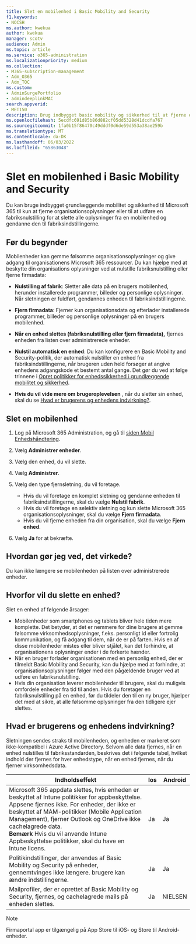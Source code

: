 ```yaml
---
title: Slet en mobilenhed i Basic Mobility and Security
f1.keywords:
- NOCSH
ms.author: kwekua
author: kwekua
manager: scotv
audience: Admin
ms.topic: article
ms.service: o365-administration
ms.localizationpriority: medium
ms.collection:
- M365-subscription-management
- Adm_O365
- Adm_TOC
ms.custom:
- AdminSurgePortfolio
- admindeeplinkMAC
search.appverid:
- MET150
description: Brug indbygget basic mobility og sikkerhed til at fjerne oplysninger fra tilmeldte enheder.
ms.openlocfilehash: 5ecdfc691d85b86d882cf05dd5328d41dcdfa767
ms.sourcegitcommit: 1fa0b15f86470c49dddf0d6de59d553a38ae259b
ms.translationtype: MT
ms.contentlocale: da-DK
ms.lasthandoff: 06/03/2022
ms.locfileid: "65863048"
---
```

# <a name="wipe-a-mobile-device-in-basic-mobility-and-security"></a>Slet en mobilenhed i Basic Mobility and Security

Du kan bruge indbygget grundlæggende mobilitet og sikkerhed til Microsoft 365 til kun at fjerne organisationsoplysninger eller til at udføre en fabriksnulstilling for at slette alle oplysninger fra en mobilenhed og gendanne den til fabriksindstillingerne.

## <a name="before-you-begin"></a>Før du begynder

Mobilenheder kan gemme følsomme organisationsoplysninger og give adgang til organisationens Microsoft 365 ressourcer. Du kan hjælpe med at beskytte din organisations oplysninger ved at nulstille fabriksnulstilling eller fjerne firmadata:

- **Nulstilling af fabrik**: Sletter alle data på en brugers mobilenhed, herunder installerede programmer, billeder og personlige oplysninger. Når sletningen er fuldført, gendannes enheden til fabriksindstillingerne.

- **Fjern firmadata**: Fjerner kun organisationsdata og efterlader installerede programmer, billeder og personlige oplysninger på en brugers mobilenhed.

- **Når en enhed slettes (fabriksnulstilling eller fjern firmadata),** fjernes enheden fra listen over administrerede enheder.

- **Nulstil automatisk en enhed**: Du kan konfigurere en Basic Mobility and Security-politik, der automatisk nulstiller en enhed fra fabriksindstillingerne, når brugeren uden held forsøger at angive enhedens adgangskode et bestemt antal gange. Det gør du ved at følge trinnene i [Opret politikker for enhedssikkerhed i grundlæggende mobilitet og sikkerhed](create-device-security-policies.md).

- **Hvis du vil vide mere om brugeroplevelsen** , når du sletter sin enhed, skal du se [Hvad er brugerens og enhedens indvirkning?](#whats-the-user-and-device-impact).

## <a name="wipe-a-mobile-device"></a>Slet en mobilenhed

1. Log på Microsoft 365 Administration, og gå til [siden Mobil Enhedshåndtering](https://portal.office.com/adminportal/home?#/MifoDevices).

1. Vælg **Administrer enheder**.

1. Vælg den enhed, du vil slette.

1. Vælg **Administrer**.

1. Vælg den type fjernsletning, du vil foretage.

    - Hvis du vil foretage en komplet sletning og gendanne enheden til fabriksindstillingerne, skal du vælge **Nulstil fabrik**.
    - Hvis du vil foretage en selektiv sletning og kun slette Microsoft 365 organisationsoplysninger, skal du vælge **Fjern firmadata**.
    - Hvis du vil fjerne enheden fra din organisation, skal du vælge **Fjern enhed**.

1. Vælg **Ja** for at bekræfte.

## <a name="how-do-i-know-it-worked"></a>Hvordan gør jeg ved, det virkede?

Du kan ikke længere se mobilenheden på listen over administrerede enheder.

## <a name="why-would-you-want-to-wipe-a-device"></a>Hvorfor vil du slette en enhed?

Slet en enhed af følgende årsager:

- Mobilenheder som smartphones og tablets bliver hele tiden mere komplette. Det betyder, at det er nemmere for dine brugere at gemme følsomme virksomhedsoplysninger, f.eks. personligt id eller fortrolig kommunikation, og få adgang til dem, når de er på farten. Hvis en af disse mobilenheder mistes eller bliver stjålet, kan det forhindre, at organisationens oplysninger ender i de forkerte hænder.
- Når en bruger forlader organisationen med en personlig enhed, der er tilmeldt Basic Mobility and Security, kan du hjælpe med at forhindre, at organisationsoplysninger følger med den pågældende bruger ved at udføre en fabriksnulstilling.
- Hvis din organisation leverer mobilenheder til brugere, skal du muligvis omfordele enheder fra tid til anden. Hvis du foretager en fabriksnulstilling på en enhed, før du tildeler den til en ny bruger, hjælper det med at sikre, at alle følsomme oplysninger fra den tidligere ejer slettes.

## <a name="whats-the-user-and-device-impact"></a>Hvad er brugerens og enhedens indvirkning?

Sletningen sendes straks til mobilenheden, og enheden er markeret som ikke-kompatibel i Azure Active Directory. Selvom alle data fjernes, når en enhed nulstilles til fabriksstandarden, beskrives det i følgende tabel, hvilket indhold der fjernes for hver enhedstype, når en enhed fjernes, når du fjerner virksomhedsdata.

|Indholdseffekt|Ios|Android|
|---|---|---|
|Microsoft 365 appdata slettes, hvis enheden er beskyttet af Intune politikker for appbeskyttelse. Appsene fjernes ikke. For enheder, der ikke er beskyttet af MAM-politikker (Mobile Application Management), fjerner Outlook og OneDrive ikke cachelagrede data.<br/>**Bemærk** Hvis du vil anvende Intune Appbeskyttelse politikker, skal du have en Intune licens.|Ja|Ja|
|Politikindstillinger, der anvendes af Basic Mobility og Security på enheder, gennemtvinges ikke længere. brugere kan ændre indstillingerne.|Ja|Ja|
|Mailprofiler, der er oprettet af Basic Mobility og Security, fjernes, og cachelagrede mails på enheden slettes.|Ja|NIELSEN|

> [!NOTE]
> Firmaportal app er tilgængelig på App Store til iOS- og Store til Android-enheder.
